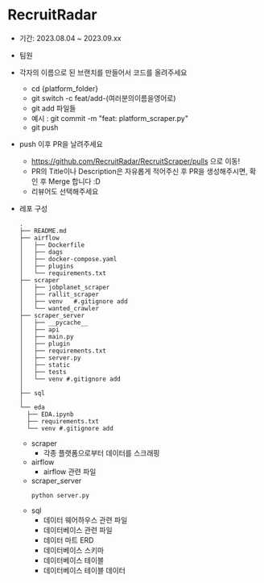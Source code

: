 # RecruitRadar

- 기간: 2023.08.04 ~ 2023.09.xx

- 팀원

- 각자의 이름으로 된 브랜치를 만들어서 코드를 올려주세요

  - cd {platform_folder}
  - git switch -c feat/add-(여러분의이름을영어로)
  - git add 파일들
  - 예시 : git commit -m "feat: platform_scraper.py"
  - git push

- push 이후 PR을 날려주세요

  - https://github.com/RecruitRadar/RecruitScraper/pulls 으로 이동! <br>
  - PR의 Title이나 Description은 자유롭게 적어주신 후 PR을 생성해주시면, 확인 후 Merge 합니다 :D
  - 리뷰어도 선택해주세요

- 레포 구성

  ```
  .
  ├── README.md
  ├── airflow
  │   ├── Dockerfile
  │   ├── dags
  │   ├── docker-compose.yaml
  │   ├── plugins
  │   └── requirements.txt
  ├── scraper
  │   ├── jobplanet_scraper
  │   ├── rallit_scraper
  │   ├── venv   #.gitignore add
  │   └── wanted_crawler
  ├── scraper_server
  │   ├── __pycache__
  │   ├── api
  │   ├── main.py
  │   ├── plugin
  │   ├── requirements.txt
  │   ├── server.py
  │   ├── static
  │   ├── tests
  │   └── venv #.gitignore add
  │
  ├── sql
  │
  └── eda
    ├── EDA.ipynb
    ├── requirements.txt
    └── venv #.gitignore add

  ```

  - scraper
    - 각종 플랫폼으로부터 데이터를 스크래핑
  - airflow
    - airflow 관련 파일
  - scraper_server
    ```
    python server.py
    ```
  - sql
    - 데이터 웨어하우스 관련 파일
    - 데이터베이스 관련 파일
    - 데이터 마트 ERD
    - 데이터베이스 스키마
    - 데이터베이스 테이블
    - 데이터베이스 테이블 데이터
